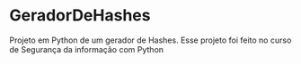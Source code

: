 # GeradorDeHashes
Projeto em Python de um gerador de Hashes. Esse projeto foi feito no curso de Segurança da informação com Python
